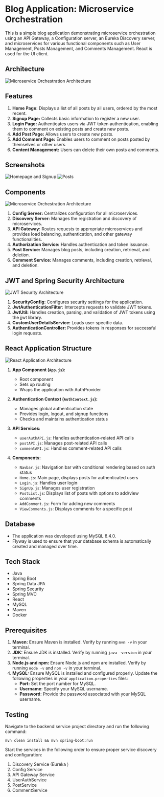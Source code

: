 # Blog Application: Microservice Orchestration

This is a simple blog application demonstrating microservice orchestration using an API Gateway, a Configuration server, an Eureka Discovery server, and microservices for various functional components such as User Management, Posts Management, and Comments Management. React is used for the UI client.

## Architecture

![Microservice Orchestration Architecture](images/architecture.png)

## Features

1. **Home Page:** Displays a list of all posts by all users, ordered by the most recent.
2. **Signup Page:** Collects basic information to register a new user.
3. **Login Page:** Authenticates users via JWT token authentication, enabling them to comment on existing posts and create new posts.
4. **Add Post Page:** Allows users to create new posts.
5. **Add Comment Page:** Enables users to comment on posts posted by themselves or other users.
6. **Content Management:** Users can delete their own posts and comments.

## Screenshots

![Homepage and Signup](images/home-signup.png)
![Posts](images/posts.png)

## Components

![Microservice Orchestration Architecture](images/datamodel.png)

1. **Config Server:** Centralizes configuration for all microservices.
2. **Discovery Server:** Manages the registration and discovery of microservices.
3. **API Gateway:** Routes requests to appropriate microservices and provides load balancing, authentication, and other gateway functionalities.
4. **Authorization Service:** Handles authentication and token issuance.
5. **Post Service:** Manages blog posts, including creation, retrieval, and deletion.
6. **Comment Service:** Manages comments, including creation, retrieval, and deletion.

## JWT and Spring Security Architecture

![JWT Security Architecture](images/JWT-SpringSecurity.png)

1. **SecurityConfig:** Configures security settings for the application.
2. **JwtAuthenticationFilter:** Intercepts requests to validate JWT tokens.
3. **JwtUtil:** Handles creation, parsing, and validation of JWT tokens using the jjwt library.
4. **CustomUserDetailsService:** Loads user-specific data.
5. **AuthenticationController:** Provides tokens in responses for successful login requests.

## React Application Structure

![React Application Architecture](images/React-components.png)

1. **App Component (`App.js`):**
   - Root component
   - Sets up routing
   - Wraps the application with AuthProvider

2. **Authentication Context (`AuthContext.js`):**
   - Manages global authentication state
   - Provides login, logout, and signup functions
   - Checks and maintains authentication status

3. **API Services:**
   - `userAuthAPI.js`: Handles authentication-related API calls
   - `postAPI.js`: Manages post-related API calls
   - `commentAPI.js`: Handles comment-related API calls

4. **Components:**
   - `Navbar.js`: Navigation bar with conditional rendering based on auth status
   - `Home.js`: Main page, displays posts for authenticated users
   - `Login.js`: Handles user login
   - `SignUp.js`: Manages user registration
   - `PostList.js`: Displays list of posts with options to add/view comments
   - `AddComment.js`: Form for adding new comments
   - `ViewComments.js`: Displays comments for a specific post

## Database

- The application was developed using MySQL 8.4.0.
- Flyway is used to ensure that your database schema is automatically created and managed over time.

## Tech Stack

- Java
- Spring Boot
- Spring Data JPA
- Spring Security
- Spring MVC
- React
- MySQL
- Maven
- Docker

## Prerequisites

1. **Maven:** Ensure Maven is installed. Verify by running `mvn -v` in your terminal.
2. **JDK:** Ensure JDK is installed. Verify by running `java -version` in your terminal.
3. **Node.js and npm:** Ensure Node.js and npm are installed. Verify by running `node -v` and `npm -v` in your terminal.
4. **MySQL:** Ensure MySQL is installed and configured properly. Update the following properties in your `application.properties` files:
   - **Port:** Set the port number for MySQL.
   - **Username:** Specify your MySQL username.
   - **Password:** Provide the password associated with your MySQL username.

## Testing

Navigate to the backend service project directory and run the following command:

`mvn clean install && mvn spring-boot:run`

Start the services in the following order to ensure proper service discovery and configuration:

1. Discovery Service (Eureka )
2. Config Service
3. API Gateway Service
4. UserAuthService
5. PostService
6. CommentService



